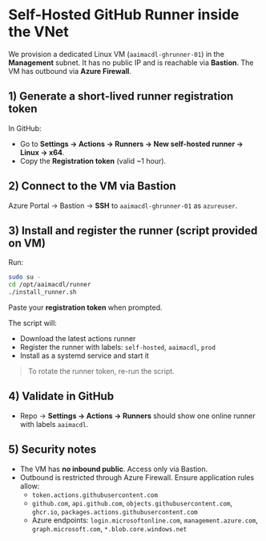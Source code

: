 # Self-Hosted GitHub Runner inside the VNet

We provision a dedicated Linux VM (`aaimacdl-ghrunner-01`) in the **Management** subnet. It has no public IP and is reachable via **Bastion**. The VM has outbound via **Azure Firewall**.

## 1) Generate a short-lived runner registration token
In GitHub:
- Go to **Settings → Actions → Runners → New self-hosted runner → Linux → x64**.
- Copy the **Registration token** (valid ~1 hour).

## 2) Connect to the VM via Bastion
Azure Portal → Bastion → **SSH** to `aaimacdl-ghrunner-01` as `azureuser`.

## 3) Install and register the runner (script provided on VM)
Run:
```bash
sudo su -
cd /opt/aaimacdl/runner
./install_runner.sh
```
Paste your **registration token** when prompted.

The script will:
- Download the latest actions runner
- Register the runner with labels: `self-hosted`, `aaimacdl`, `prod`
- Install as a systemd service and start it

> To rotate the runner token, re-run the script.

## 4) Validate in GitHub
- Repo → **Settings → Actions → Runners** should show one online runner with labels `aaimacdl`.

## 5) Security notes
- The VM has **no inbound public**. Access only via Bastion.
- Outbound is restricted through Azure Firewall. Ensure application rules allow:
  - `token.actions.githubusercontent.com`
  - `github.com`, `api.github.com`, `objects.githubusercontent.com`, `ghcr.io`, `packages.actions.githubusercontent.com`
  - Azure endpoints: `login.microsoftonline.com`, `management.azure.com`, `graph.microsoft.com`, `*.blob.core.windows.net`

